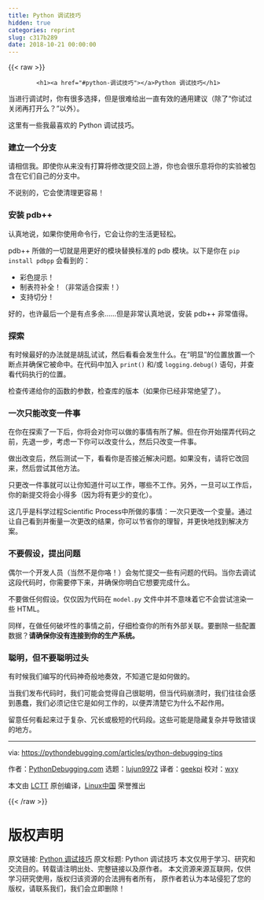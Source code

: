 ```yaml
---
title: Python 调试技巧
hidden: true
categories: reprint
slug: c317b289
date: 2018-10-21 00:00:00
---
```


{{< raw >}}

            <h1><a href="#python-调试技巧"></a>Python 调试技巧</h1>
<p>当进行调试时，你有很多选择，但是很难给出一直有效的通用建议（除了“你试过关闭再打开么？”以外）。</p>
<p>这里有一些我最喜欢的 Python 调试技巧。</p>
<h3><a href="#建立一个分支"></a>建立一个分支</h3>
<p>请相信我。即使你从来没有打算将修改提交回上游，你也会很乐意将你的实验被包含在它们自己的分支中。</p>
<p>不说别的，它会使清理更容易！</p>
<h3><a href="#安装-pdb"></a>安装 pdb++</h3>
<p>认真地说，如果你使用命令行，它会让你的生活更轻松。</p>
<p>pdb++ 所做的一切就是用更好的模块替换标准的 pdb 模块。以下是你在 <code>pip install pdbpp</code> 会看到的：</p>
<ul>
<li>彩色提示！</li>
<li>制表符补全！（非常适合探索！）</li>
<li>支持切分！</li>
</ul>
<p>好的，也许最后一个是有点多余……但是非常认真地说，安装 pdb++ 非常值得。</p>
<h3><a href="#探索"></a>探索</h3>
<p>有时候最好的办法就是胡乱试试，然后看看会发生什么。在“明显”的位置放置一个断点并确保它被命中。在代码中加入 <code>print()</code> 和/或 <code>logging.debug()</code> 语句，并查看代码执行的位置。</p>
<p>检查传递给你的函数的参数，检查库的版本（如果你已经非常绝望了）。</p>
<h3><a href="#一次只能改变一件事"></a>一次只能改变一件事</h3>
<p>在你在探索了一下后，你将会对你可以做的事情有所了解。但在你开始摆弄代码之前，先退一步，考虑一下你可以改变什么，然后只改变一件事。</p>
<p>做出改变后，然后测试一下，看看你是否接近解决问题。如果没有，请将它改回来，然后尝试其他方法。</p>
<p>只更改一件事就可以让你知道什可以工作，哪些不工作。另外，一旦可以工作后，你的新提交将会小得多（因为将有更少的变化）。</p>
<p>这几乎是科学过程Scientific Process中所做的事情：一次只更改一个变量。通过让自己看到并衡量一次更改的结果，你可以节省你的理智，并更快地找到解决方案。</p>
<h3><a href="#不要假设提出问题"></a>不要假设，提出问题</h3>
<p>偶尔一个开发人员（当然不是你咯！）会匆忙提交一些有问题的代码。当你去调试这段代码时，你需要停下来，并确保你明白它想要完成什么。</p>
<p>不要做任何假设。仅仅因为代码在 <code>model.py</code> 文件中并不意味着它不会尝试渲染一些 HTML。</p>
<p>同样，在做任何破坏性的事情之前，仔细检查你的所有外部关联。要删除一些配置数据？<strong>请确保你没有连接到你的生产系统。</strong></p>
<h3><a href="#聪明但不要聪明过头"></a>聪明，但不要聪明过头</h3>
<p>有时候我们编写的代码神奇般地奏效，不知道它是如何做的。</p>
<p>当我们发布代码时，我们可能会觉得自己很聪明，但当代码崩溃时，我们往往会感到愚蠢，我们必须记住它是如何工作的，以便弄清楚它为什么不起作用。</p>
<p>留意任何看起来过于复杂、冗长或极短的代码段。这些可能是隐藏复杂并导致错误的地方。</p>
<hr>
<p>via: <a href="https://pythondebugging.com/articles/python-debugging-tips">https://pythondebugging.com/articles/python-debugging-tips</a></p>
<p>作者：<a href="https://pythondebugging.com">PythonDebugging.com</a> 选题：<a href="https://github.com/lujun9972">lujun9972</a> 译者：<a href="https://github.com/geekpi">geekpi</a> 校对：<a href="https://github.com/wxy">wxy</a></p>
<p>本文由 <a href="https://github.com/LCTT/TranslateProject">LCTT</a> 原创编译，<a href="https://linux.cn/">Linux中国</a> 荣誉推出</p>

          
{{< /raw >}}

# 版权声明
原文链接: [Python 调试技巧](https://www.zcfy.cc/article/python-debugging-tips)
原文标题: Python 调试技巧
本文仅用于学习、研究和交流目的。转载请注明出处、完整链接以及原作者。
本文资源来源互联网，仅供学习研究使用，版权归该资源的合法拥有者所有，
原作者若认为本站侵犯了您的版权，请联系我们，我们会立即删除！
